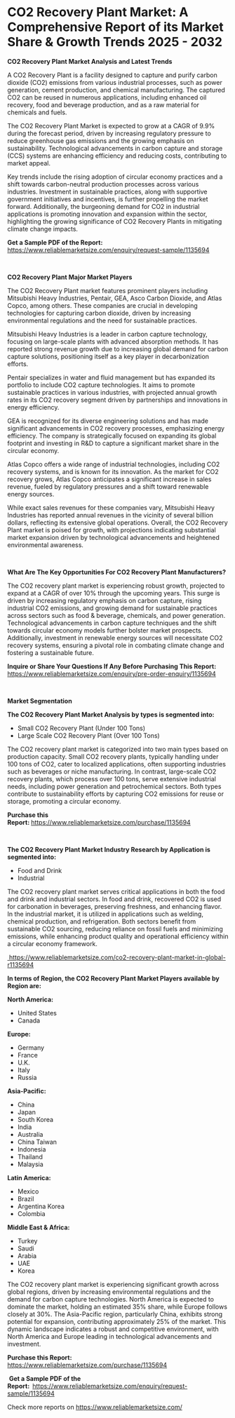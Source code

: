 <p><h1>CO2 Recovery Plant Market: A Comprehensive Report of its Market Share & Growth Trends 2025 - 2032</h1></p><p><strong>CO2 Recovery Plant Market Analysis and Latest Trends</strong></p>
<p><p>A CO2 Recovery Plant is a facility designed to capture and purify carbon dioxide (CO2) emissions from various industrial processes, such as power generation, cement production, and chemical manufacturing. The captured CO2 can be reused in numerous applications, including enhanced oil recovery, food and beverage production, and as a raw material for chemicals and fuels.</p><p>The CO2 Recovery Plant Market is expected to grow at a CAGR of 9.9% during the forecast period, driven by increasing regulatory pressure to reduce greenhouse gas emissions and the growing emphasis on sustainability. Technological advancements in carbon capture and storage (CCS) systems are enhancing efficiency and reducing costs, contributing to market appeal. </p><p>Key trends include the rising adoption of circular economy practices and a shift towards carbon-neutral production processes across various industries. Investment in sustainable practices, along with supportive government initiatives and incentives, is further propelling the market forward. Additionally, the burgeoning demand for CO2 in industrial applications is promoting innovation and expansion within the sector, highlighting the growing significance of CO2 Recovery Plants in mitigating climate change impacts.</p></p>
<p><strong>Get a Sample PDF of the Report:&nbsp;</strong> <a href="https://www.reliablemarketsize.com/enquiry/request-sample/1135694?utm_campaign=3516&utm_medium=2&utm_source=Github&utm_content=ia&utm_term=09042025&utm_id=co2-recovery-plant">https://www.reliablemarketsize.com/enquiry/request-sample/1135694</a></p>
<p>&nbsp;</p>
<p><strong>CO2 Recovery Plant Major Market Players</strong></p>
<p><p>The CO2 Recovery Plant market features prominent players including Mitsubishi Heavy Industries, Pentair, GEA, Asco Carbon Dioxide, and Atlas Copco, among others. These companies are crucial in developing technologies for capturing carbon dioxide, driven by increasing environmental regulations and the need for sustainable practices.</p><p>Mitsubishi Heavy Industries is a leader in carbon capture technology, focusing on large-scale plants with advanced absorption methods. It has reported strong revenue growth due to increasing global demand for carbon capture solutions, positioning itself as a key player in decarbonization efforts.</p><p>Pentair specializes in water and fluid management but has expanded its portfolio to include CO2 capture technologies. It aims to promote sustainable practices in various industries, with projected annual growth rates in its CO2 recovery segment driven by partnerships and innovations in energy efficiency.</p><p>GEA is recognized for its diverse engineering solutions and has made significant advancements in CO2 recovery processes, emphasizing energy efficiency. The company is strategically focused on expanding its global footprint and investing in R&D to capture a significant market share in the circular economy.</p><p>Atlas Copco offers a wide range of industrial technologies, including CO2 recovery systems, and is known for its innovation. As the market for CO2 recovery grows, Atlas Copco anticipates a significant increase in sales revenue, fueled by regulatory pressures and a shift toward renewable energy sources.</p><p>While exact sales revenues for these companies vary, Mitsubishi Heavy Industries has reported annual revenues in the vicinity of several billion dollars, reflecting its extensive global operations. Overall, the CO2 Recovery Plant market is poised for growth, with projections indicating substantial market expansion driven by technological advancements and heightened environmental awareness.</p></p>
<p>&nbsp;</p>
<p><strong>What Are The Key Opportunities For CO2 Recovery Plant Manufacturers?</strong></p>
<p><p>The CO2 recovery plant market is experiencing robust growth, projected to expand at a CAGR of over 10% through the upcoming years. This surge is driven by increasing regulatory emphasis on carbon capture, rising industrial CO2 emissions, and growing demand for sustainable practices across sectors such as food & beverage, chemicals, and power generation. Technological advancements in carbon capture techniques and the shift towards circular economy models further bolster market prospects. Additionally, investment in renewable energy sources will necessitate CO2 recovery systems, ensuring a pivotal role in combating climate change and fostering a sustainable future.</p></p>
<p><strong>Inquire or Share Your Questions If Any Before Purchasing This Report:</strong> <a href="https://www.reliablemarketsize.com/enquiry/pre-order-enquiry/1135694?utm_campaign=3516&utm_medium=2&utm_source=Github&utm_content=ia&utm_term=09042025&utm_id=co2-recovery-plant">https://www.reliablemarketsize.com/enquiry/pre-order-enquiry/1135694</a></p>
<p>&nbsp;</p>
<p><strong>Market Segmentation</strong></p>
<p><strong>The CO2 Recovery Plant Market Analysis by types is segmented into:</strong></p>
<p><ul><li>Small CO2 Recovery Plant (Under 100 Tons)</li><li>Large Scale CO2 Recovery Plant (Over 100 Tons)</li></ul></p>
<p><p>The CO2 recovery plant market is categorized into two main types based on production capacity. Small CO2 recovery plants, typically handling under 100 tons of CO2, cater to localized applications, often supporting industries such as beverages or niche manufacturing. In contrast, large-scale CO2 recovery plants, which process over 100 tons, serve extensive industrial needs, including power generation and petrochemical sectors. Both types contribute to sustainability efforts by capturing CO2 emissions for reuse or storage, promoting a circular economy.</p></p>
<p><strong>Purchase this Report:&nbsp;</strong><a href="https://www.reliablemarketsize.com/purchase/1135694?utm_campaign=3516&utm_medium=2&utm_source=Github&utm_content=ia&utm_term=09042025&utm_id=co2-recovery-plant">https://www.reliablemarketsize.com/purchase/1135694</a></p>
<p>&nbsp;</p>
<p><strong>The CO2 Recovery Plant Market Industry Research by Application is segmented into:</strong></p>
<p><ul><li>Food and Drink</li><li>Industrial</li></ul></p>
<p><p>The CO2 recovery plant market serves critical applications in both the food and drink and industrial sectors. In food and drink, recovered CO2 is used for carbonation in beverages, preserving freshness, and enhancing flavor. In the industrial market, it is utilized in applications such as welding, chemical production, and refrigeration. Both sectors benefit from sustainable CO2 sourcing, reducing reliance on fossil fuels and minimizing emissions, while enhancing product quality and operational efficiency within a circular economy framework.</p></p>
<p><a href="https://www.reliablemarketsize.com/co2-recovery-plant-market-in-global-r1135694?utm_campaign=3516&utm_medium=2&utm_source=Github&utm_content=ia&utm_term=09042025&utm_id=co2-recovery-plant">&nbsp;https://www.reliablemarketsize.com/co2-recovery-plant-market-in-global-r1135694</a></p>
<p><strong>In terms of Region, the CO2 Recovery Plant Market Players available by Region are:</strong></p>
<p>
    <p> <strong> North America: </strong>
        <ul>
            <li>United States</li>
            <li>Canada</li>
        </ul>
        </p> 
    <p> <strong> Europe: </strong>
        <ul>
            <li>Germany</li>
            <li>France</li>
            <li>U.K.</li>
            <li>Italy</li>
            <li>Russia</li>
        </ul>
        </p> 
    <p> <strong> Asia-Pacific: </strong>
        <ul>
            <li>China</li>
            <li>Japan</li>
            <li>South Korea</li>
            <li>India</li>
            <li>Australia</li>
            <li>China Taiwan</li>
            <li>Indonesia</li>
            <li>Thailand</li>
            <li>Malaysia</li>
        </ul>
        </p> 
    <p> <strong> Latin America: </strong>
        <ul>
            <li>Mexico</li>
            <li>Brazil</li>
            <li>Argentina Korea</li>
            <li>Colombia</li>
        </ul>
        </p> 
    <p> <strong> Middle East & Africa: </strong>
        <ul>
            <li>Turkey</li>
            <li>Saudi</li>
            <li>Arabia</li>
            <li>UAE</li>
            <li>Korea</li>
        </ul>
    </p>
    </p>
<p><p>The CO2 recovery plant market is experiencing significant growth across global regions, driven by increasing environmental regulations and the demand for carbon capture technologies. North America is expected to dominate the market, holding an estimated 35% share, while Europe follows closely at 30%. The Asia-Pacific region, particularly China, exhibits strong potential for expansion, contributing approximately 25% of the market. This dynamic landscape indicates a robust and competitive environment, with North America and Europe leading in technological advancements and investment.</p></p>
<p><strong>Purchase this Report: </strong><a href="https://www.reliablemarketsize.com/purchase/1135694?utm_campaign=3516&utm_medium=2&utm_source=Github&utm_content=ia&utm_term=09042025&utm_id=co2-recovery-plant">https://www.reliablemarketsize.com/purchase/1135694</a></p>
<p>&nbsp;<strong>Get a Sample PDF of the Report:&nbsp;&nbsp;</strong><a href="https://www.reliablemarketsize.com/enquiry/request-sample/1135694?utm_campaign=3516&utm_medium=2&utm_source=Github&utm_content=ia&utm_term=09042025&utm_id=co2-recovery-plant">https://www.reliablemarketsize.com/enquiry/request-sample/1135694</a></p>
<p><strong></strong></p>
<p>Check more reports on <a href="https://www.reliablemarketsize.com/?utm_campaign=3516&utm_medium=2&utm_source=Github&utm_content=ia&utm_term=09042025&utm_id=co2-recovery-plant">https://www.reliablemarketsize.com/</a></p>